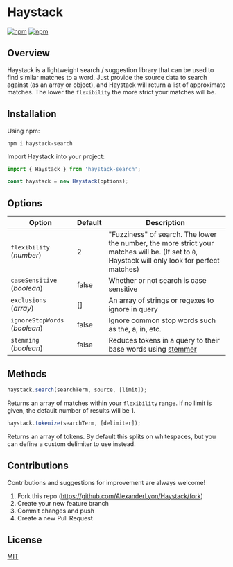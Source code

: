# Haystack

[![npm](https://img.shields.io/npm/v/haystack-search.svg?style=flat-square)](https://www.npmjs.com/package/haystack-search)
[![npm](https://img.shields.io/npm/dt/haystack-search.svg?style=flat-square)](https://www.npmjs.com/package/haystack-search)

## Overview

Haystack is a lightweight search / suggestion library that can be used to find similar matches to a word. Just provide the source data to search against (as an array or object), and Haystack will return a list of approximate matches. The lower the `flexibility` the more strict your matches will be.

## Installation

Using npm:

```shell
npm i haystack-search
```

Import Haystack into your project:

```javascript
import { Haystack } from 'haystack-search';
```

```javascript
const haystack = new Haystack(options);
```

## Options

| Option                        | Default | Description                                                                                                                                     |
| ----------------------------- | ------- | ----------------------------------------------------------------------------------------------------------------------------------------------- |
| `flexibility` (_number_)      | 2       | "Fuzziness" of search. The lower the number, the more strict your matches will be. (If set to `0`, Haystack will only look for perfect matches) |
| `caseSensitive` (_boolean_)   | false   | Whether or not search is case sensitive                                                                                                         |
| `exclusions` (_array_)        | []      | An array of strings or regexes to ignore in query                                                                                               |
| `ignoreStopWords` (_boolean_) | false   | Ignore common stop words such as the, a, in, etc.                                                                                               |
| `stemming` (_boolean_)        | false   | Reduces tokens in a query to their base words using [stemmer](https://github.com/words/stemmer 'stemmer')                                       |

## Methods

```javascript
haystack.search(searchTerm, source, [limit]);
```

Returns an array of matches within your `flexibility` range. If no limit is given, the default number of results will be 1.

```javascript
haystack.tokenize(searchTerm, [delimiter]);
```

Returns an array of tokens. By default this splits on whitespaces, but you can define a custom delimiter to use instead.

## Contributions

Contributions and suggestions for improvement are always welcome!

1. Fork this repo (<https://github.com/AlexanderLyon/Haystack/fork>)
2. Create your new feature branch
3. Commit changes and push
4. Create a new Pull Request

## License

[MIT](https://github.com/AlexanderLyon/Haystack/blob/master/LICENSE 'MIT License')

